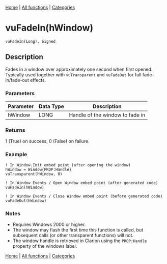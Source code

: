 [Home](../index.md) | [All functions](index.md) | [Categories](../categories/index.md)

# vuFadeIn(hWindow)

```Prototype
vuFadeIn(Long), Signed
```


## Description
Fades in a window over approximately one second when first opened. Typically used together with `vuTransparent` and `vuFadeOut` for full fade-in/fade-out effects.

### Parameters

| Parameter | Data Type | Description                         |
|-----------|-----------|-------------------------------------|
| hWindow   | LONG      | Handle of the window to fade in     |

### Returns
1 (True) on success, 0 (False) on failure.

### Example

```Clarion
! In Window.Init embed point (after opening the window)
hWindow = Window{PROP:Handle}
vuTransparent(hWindow, 0)

! In Window Events / Open Window embed point (after generated code)
vuFadeIn(hWindow)

! In Window Events / Close Window embed point (before generated code)
vuFadeOut(hWindow)
```

### Notes
- Requires Windows 2000 or higher.  
- The window may flash the first time this function is called, but subsequent calls (or other transparent functions) will not.  
- The window handle is retrieved in Clarion using the `PROP:Handle` property of the windows label.

[Home](../index.md) | [All functions](index.md) | [Categories](../categories/index.md)
